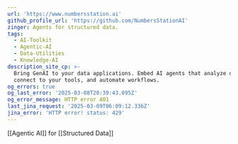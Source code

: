```yaml
---
url: 'https://www.numbersstation.ai'
github_profile_url: 'https://github.com/NumbersStationAI'
zinger: Agents for structured data.
tags:
  - AI-Toolkit
  - Agentic-AI
  - Data-Utilities
  - Knowledge-AI
description_site_cp: >-
  Bring GenAI to your data applications. Embed AI agents that analyze data,
  connect to your tools, and automate workflows.
og_errors: true
og_last_error: '2025-03-08T20:39:43.895Z'
og_error_message: HTTP error 401
last_jina_request: '2025-03-09T06:09:12.336Z'
jina_error: 'HTTP error! status: 429'
---
```

[[Agentic AI]] for [[Structured Data]]
